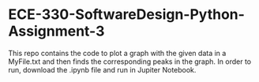 # ECE-330-SoftwareDesign-Python-Assignment-3
This repo contains the code to plot a graph with the given data in a MyFile.txt and then finds the corresponding peaks in the graph. In order to run, download the .ipynb file and run in Jupiter Notebook.
